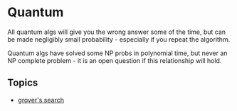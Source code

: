 # Quantum

All quantum algs will give you the wrong answer some of the time, but can be
made negligibly small probability - especially if you repeat the algorithm.

Quantum algs have solved some NP probs in polynomial time, but never an NP
complete problem - it is an open question if this relationship will hold.

## Topics

- [grover's search](./grovers-search.md)
